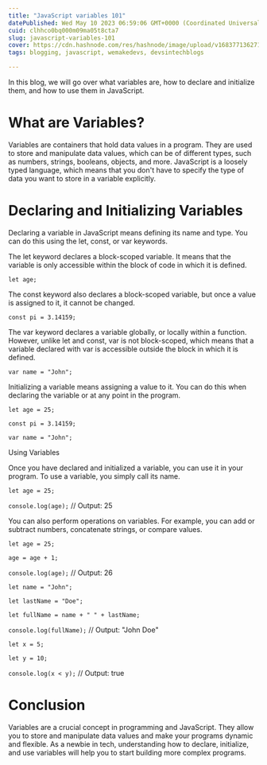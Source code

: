 ```yaml
---
title: "JavaScript variables 101"
datePublished: Wed May 10 2023 06:59:06 GMT+0000 (Coordinated Universal Time)
cuid: clhhco0bq000m09ma05t8cta7
slug: javascript-variables-101
cover: https://cdn.hashnode.com/res/hashnode/image/upload/v1683771362717/130eb944-ef8a-4bde-9efa-8555b69d52b9.png
tags: blogging, javascript, wemakedevs, devsintechblogs

---
```


In this blog, we will go over what variables are, how to declare and initialize them, and how to use them in JavaScript.

# What are Variables?

Variables are containers that hold data values in a program. They are used to store and manipulate data values, which can be of different types, such as numbers, strings, booleans, objects, and more. JavaScript is a loosely typed language, which means that you don't have to specify the type of data you want to store in a variable explicitly.

# Declaring and Initializing Variables

Declaring a variable in JavaScript means defining its name and type. You can do this using the let, const, or var keywords.

The let keyword declares a block-scoped variable. It means that the variable is only accessible within the block of code in which it is defined.

`let age;`

The const keyword also declares a block-scoped variable, but once a value is assigned to it, it cannot be changed.

`const pi = 3.14159;`

The var keyword declares a variable globally, or locally within a function. However, unlike let and const, var is not block-scoped, which means that a variable declared with var is accessible outside the block in which it is defined.

`var name = "John";`

Initializing a variable means assigning a value to it. You can do this when declaring the variable or at any point in the program.

`let age = 25;`

`const pi = 3.14159;`

`var name = "John";`

Using Variables

Once you have declared and initialized a variable, you can use it in your program. To use a variable, you simply call its name.

`let age = 25;`

`console.log(age);` // Output: 25

You can also perform operations on variables. For example, you can add or subtract numbers, concatenate strings, or compare values.

`let age = 25;`

`age = age + 1;`

`console.log(age);` // Output: 26

`let name = "John";`

`let lastName = "Doe";`

`let fullName = name + " " + lastName;`

`console.log(fullName);` // Output: "John Doe"

`let x = 5;`

`let y = 10;`

`console.log(x < y);` // Output: true

# Conclusion

Variables are a crucial concept in programming and JavaScript. They allow you to store and manipulate data values and make your programs dynamic and flexible. As a newbie in tech, understanding how to declare, initialize, and use variables will help you to start building more complex programs.